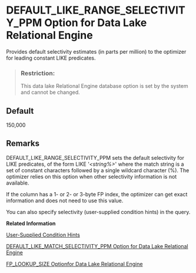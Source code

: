 <!-- loioa63494cd84f210159d72d59e38117625 -->

# DEFAULT\_LIKE\_RANGE\_SELECTIVITY\_PPM Option for Data Lake Relational Engine

Provides default selectivity estimates \(in parts per million\) to the optimizer for leading constant LIKE predicates.



> ### Restriction:  
> This data lake Relational Engine database option is set by the system and cannot be changed.



<a name="loioa63494cd84f210159d72d59e38117625__iq_refso_503"/>

## Default

150,000



<a name="loioa63494cd84f210159d72d59e38117625__iq_refso_505"/>

## Remarks

DEFAULT\_LIKE\_RANGE\_SELECTIVITY\_PPM sets the default selectivity for LIKE predicates, of the form LIKE '*<string%\>*' where the match string is a set of constant characters followed by a single wildcard character \(%\). The optimizer relies on this option when other selectivity information is not available.

If the column has a 1- or 2- or 3-byte FP index, the optimizer can get exact information and does not need to use this value.

You can also specify selectivity \(user-supplied condition hints\) in the query.

**Related Information**  


[User-Supplied Condition Hints](../010-sql-language-elements/user-supplied-condition-hints-a5023f4.md "The selectivity of a condition is the fraction of the table’s rows that satisfy that condition.")

[DEFAULT\_LIKE\_MATCH\_SELECTIVITY\_PPM Option for Data Lake Relational Engine](default-like-match-selectivity-ppm-option-for-data-lake-relational-engine-a634664.md "Provides default selectivity estimates (in parts per million) to the optimizer for most LIKE predicates.")

[FP\_LOOKUP\_SIZE Optionfor Data Lake Relational Engine](fp-lookup-size-optionfor-data-lake-relational-engine-a63673f.md "Specifies the number of lookup pages and cache memory allocated for Lookup FP indexes in data lake Relational Engine databases.")


